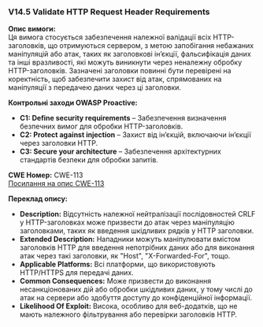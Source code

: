 ### V14.5 Validate HTTP Request Header Requirements

**Опис вимоги:**  
Ця вимога стосується забезпечення належної валідації всіх HTTP-заголовків, що отримуються сервером, з метою запобігання небажаних маніпуляцій або атак, таких як заголовкові ін’єкції, фальсифікація даних та інші вразливості, які можуть виникнути через неналежну обробку HTTP-заголовків. Зазначені заголовки повинні бути перевірені на коректність, щоб забезпечити захист від атак, спрямованих на маніпуляції з передачею даних через ці заголовки.

**Контрольні заходи OWASP Proactive:**
- **C1: Define security requirements** – Забезпечення визначення безпечних вимог для обробки HTTP-заголовків.
- **C2: Protect against injection** – Захист від ін’єкцій, включаючи ін’єкції через заголовки HTTP.
- **C3: Secure your architecture** – Забезпечення архітектурних стандартів безпеки для обробки запитів.

**CWE Номер:** CWE-113  
[Посилання на опис CWE-113](https://cwe.mitre.org/data/definitions/113.html)

**Переклад опису:**
- **Description:** Відсутність належної нейтралізації послідовностей CRLF у HTTP-заголовках може призвести до атак через маніпуляцію заголовками, таких як введення шкідливих рядків у HTTP заголовки.
- **Extended Description:** Нападники можуть маніпулювати вмістом заголовків HTTP для введення непотрібних даних або для виконання атак через такі заголовки, як "Host", "X-Forwarded-For", тощо.
- **Applicable Platforms:** Всі платформи, що використовують HTTP/HTTPS для передачі даних.
- **Common Consequences:** Може призвести до виконання несанкціонованих дій або обробки шкідливих даних, у тому числі до атак на сервери або здобуття доступу до конфіденційної інформації.
- **Likelihood Of Exploit:** Висока, особливо для веб-додатків, що не мають належного фільтрування або перевірки заголовків HTTP.